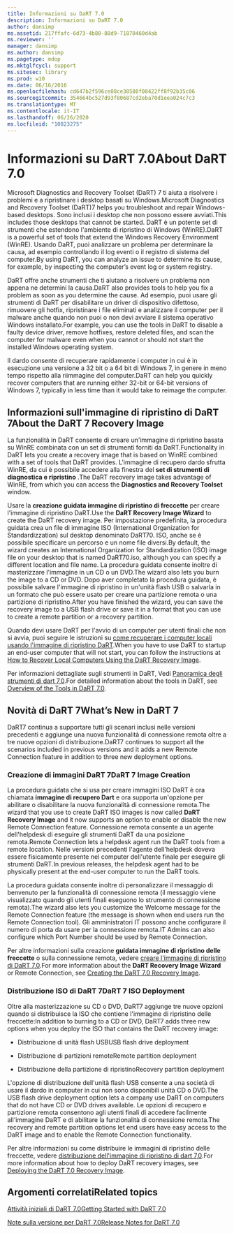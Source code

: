 ```yaml
---
title: Informazioni su DaRT 7.0
description: Informazioni su DaRT 7.0
author: dansimp
ms.assetid: 217ffafc-6d73-4b80-88d9-71870460d4ab
ms.reviewer: ''
manager: dansimp
ms.author: dansimp
ms.pagetype: mdop
ms.mktglfcycl: support
ms.sitesec: library
ms.prod: w10
ms.date: 06/16/2016
ms.openlocfilehash: cd647b2f596ce88ce38580f08422ff8f92b35c06
ms.sourcegitcommit: 354664bc527d93f80687cd2eba70d1eea024c7c3
ms.translationtype: MT
ms.contentlocale: it-IT
ms.lasthandoff: 06/26/2020
ms.locfileid: "10823275"
---
```

# <span data-ttu-id="d54f9-103">Informazioni su DaRT 7.0</span><span class="sxs-lookup"><span data-stu-id="d54f9-103">About DaRT 7.0</span></span>


<span data-ttu-id="d54f9-104">Microsoft Diagnostics and Recovery Toolset (DaRT) 7 ti aiuta a risolvere i problemi e a ripristinare i desktop basati su Windows.</span><span class="sxs-lookup"><span data-stu-id="d54f9-104">Microsoft Diagnostics and Recovery Toolset (DaRT)7 helps you troubleshoot and repair Windows-based desktops.</span></span> <span data-ttu-id="d54f9-105">Sono inclusi i desktop che non possono essere avviati.</span><span class="sxs-lookup"><span data-stu-id="d54f9-105">This includes those desktops that cannot be started.</span></span> <span data-ttu-id="d54f9-106">DaRT è un potente set di strumenti che estendono l'ambiente di ripristino di Windows (WinRE).</span><span class="sxs-lookup"><span data-stu-id="d54f9-106">DaRT is a powerful set of tools that extend the Windows Recovery Environment (WinRE).</span></span> <span data-ttu-id="d54f9-107">Usando DaRT, puoi analizzare un problema per determinare la causa, ad esempio controllando il log eventi o il registro di sistema del computer.</span><span class="sxs-lookup"><span data-stu-id="d54f9-107">By using DaRT, you can analyze an issue to determine its cause, for example, by inspecting the computer’s event log or system registry.</span></span>

<span data-ttu-id="d54f9-108">DaRT offre anche strumenti che ti aiutano a risolvere un problema non appena ne determini la causa.</span><span class="sxs-lookup"><span data-stu-id="d54f9-108">DaRT also provides tools to help you fix a problem as soon as you determine the cause.</span></span> <span data-ttu-id="d54f9-109">Ad esempio, puoi usare gli strumenti di DaRT per disabilitare un driver di dispositivo difettoso, rimuovere gli hotfix, ripristinare i file eliminati e analizzare il computer per il malware anche quando non puoi o non devi avviare il sistema operativo Windows installato.</span><span class="sxs-lookup"><span data-stu-id="d54f9-109">For example, you can use the tools in DaRT to disable a faulty device driver, remove hotfixes, restore deleted files, and scan the computer for malware even when you cannot or should not start the installed Windows operating system.</span></span>

<span data-ttu-id="d54f9-110">Il dardo consente di recuperare rapidamente i computer in cui è in esecuzione una versione a 32 bit o a 64 bit di Windows 7, in genere in meno tempo rispetto alla riimmagine del computer.</span><span class="sxs-lookup"><span data-stu-id="d54f9-110">DaRT can help you quickly recover computers that are running either 32-bit or 64-bit versions of Windows 7, typically in less time than it would take to reimage the computer.</span></span>

## <span data-ttu-id="d54f9-111">Informazioni sull'immagine di ripristino di DaRT 7</span><span class="sxs-lookup"><span data-stu-id="d54f9-111">About the DaRT 7 Recovery Image</span></span>


<span data-ttu-id="d54f9-112">La funzionalità in DaRT consente di creare un'immagine di ripristino basata su WinRE combinata con un set di strumenti forniti da DaRT.</span><span class="sxs-lookup"><span data-stu-id="d54f9-112">Functionality in DaRT lets you create a recovery image that is based on WinRE combined with a set of tools that DaRT provides.</span></span> <span data-ttu-id="d54f9-113">L'immagine di recupero dardo sfrutta WinRE, da cui è possibile accedere alla finestra del **set di strumenti di diagnostica e ripristino** .</span><span class="sxs-lookup"><span data-stu-id="d54f9-113">The DaRT recovery image takes advantage of WinRE, from which you can access the **Diagnostics and Recovery Toolset** window.</span></span>

<span data-ttu-id="d54f9-114">Usare la **creazione guidata immagine di ripristino di freccette** per creare l'immagine di ripristino DaRT.</span><span class="sxs-lookup"><span data-stu-id="d54f9-114">Use the **DaRT Recovery Image Wizard** to create the DaRT recovery image.</span></span> <span data-ttu-id="d54f9-115">Per impostazione predefinita, la procedura guidata crea un file di immagine ISO (International Organization for Standardizzation) sul desktop denominato DaRT70. ISO, anche se è possibile specificare un percorso e un nome file diversi.</span><span class="sxs-lookup"><span data-stu-id="d54f9-115">By default, the wizard creates an International Organization for Standardization (ISO) image file on your desktop that is named DaRT70.iso, although you can specify a different location and file name.</span></span> <span data-ttu-id="d54f9-116">La procedura guidata consente inoltre di masterizzare l'immagine in un CD o un DVD.</span><span class="sxs-lookup"><span data-stu-id="d54f9-116">The wizard also lets you burn the image to a CD or DVD.</span></span> <span data-ttu-id="d54f9-117">Dopo aver completato la procedura guidata, è possibile salvare l'immagine di ripristino in un'unità flash USB o salvarla in un formato che può essere usato per creare una partizione remota o una partizione di ripristino.</span><span class="sxs-lookup"><span data-stu-id="d54f9-117">After you have finished the wizard, you can save the recovery image to a USB flash drive or save it in a format that you can use to create a remote partition or a recovery partition.</span></span>

<span data-ttu-id="d54f9-118">Quando devi usare DaRT per l'avvio di un computer per utenti finali che non si avvia, puoi seguire le istruzioni su [come recuperare i computer locali usando l'immagine di ripristino DaRT](how-to-recover-local-computers-using-the-dart-recovery-image-dart-7.md).</span><span class="sxs-lookup"><span data-stu-id="d54f9-118">When you have to use DaRT to startup an end-user computer that will not start, you can follow the instructions at [How to Recover Local Computers Using the DaRT Recovery Image](how-to-recover-local-computers-using-the-dart-recovery-image-dart-7.md).</span></span>

<span data-ttu-id="d54f9-119">Per informazioni dettagliate sugli strumenti in DaRT, Vedi [Panoramica degli strumenti di dart 7,0](overview-of-the-tools-in-dart-70-new-ia.md).</span><span class="sxs-lookup"><span data-stu-id="d54f9-119">For detailed information about the tools in DaRT, see [Overview of the Tools in DaRT 7.0](overview-of-the-tools-in-dart-70-new-ia.md).</span></span>

## <a href="" id="what-s-new-in-dart-7"></a><span data-ttu-id="d54f9-120">Novità di DaRT 7</span><span class="sxs-lookup"><span data-stu-id="d54f9-120">What’s New in DaRT 7</span></span>


<span data-ttu-id="d54f9-121">DaRT7 continua a supportare tutti gli scenari inclusi nelle versioni precedenti e aggiunge una nuova funzionalità di connessione remota oltre a tre nuove opzioni di distribuzione.</span><span class="sxs-lookup"><span data-stu-id="d54f9-121">DaRT7 continues to support all the scenarios included in previous versions and it adds a new Remote Connection feature in addition to three new deployment options.</span></span>

### <span data-ttu-id="d54f9-122">Creazione di immagini DaRT 7</span><span class="sxs-lookup"><span data-stu-id="d54f9-122">DaRT 7 Image Creation</span></span>

<span data-ttu-id="d54f9-123">La procedura guidata che si usa per creare immagini ISO DaRT è ora chiamata **immagine di recupero Dart** e ora supporta un'opzione per abilitare o disabilitare la nuova funzionalità di connessione remota.</span><span class="sxs-lookup"><span data-stu-id="d54f9-123">The wizard that you use to create DaRT ISO images is now called **DaRT Recovery Image** and it now supports an option to enable or disable the new Remote Connection feature.</span></span> <span data-ttu-id="d54f9-124">Connessione remota consente a un agente dell'helpdesk di eseguire gli strumenti DaRT da una posizione remota.</span><span class="sxs-lookup"><span data-stu-id="d54f9-124">Remote Connection lets a helpdesk agent run the DaRT tools from a remote location.</span></span> <span data-ttu-id="d54f9-125">Nelle versioni precedenti l'agente dell'helpdesk doveva essere fisicamente presente nel computer dell'utente finale per eseguire gli strumenti DaRT.</span><span class="sxs-lookup"><span data-stu-id="d54f9-125">In previous releases, the helpdesk agent had to be physically present at the end-user computer to run the DaRT tools.</span></span>

<span data-ttu-id="d54f9-126">La procedura guidata consente inoltre di personalizzare il messaggio di benvenuto per la funzionalità di connessione remota (il messaggio viene visualizzato quando gli utenti finali eseguono lo strumento di connessione remota).</span><span class="sxs-lookup"><span data-stu-id="d54f9-126">The wizard also lets you customize the Welcome message for the Remote Connection feature (the message is shown when end users run the Remote Connection tool).</span></span> <span data-ttu-id="d54f9-127">Gli amministratori IT possono anche configurare il numero di porta da usare per la connessione remota.</span><span class="sxs-lookup"><span data-stu-id="d54f9-127">IT Admins can also configure which Port Number should be used by Remote Connection.</span></span>

<span data-ttu-id="d54f9-128">Per altre informazioni sulla creazione **guidata immagine di ripristino delle freccette** o sulla connessione remota, vedere [creare l'immagine di ripristino di DaRT 7,0](creating-the-dart-70-recovery-image-dart-7.md).</span><span class="sxs-lookup"><span data-stu-id="d54f9-128">For more information about the **DaRT Recovery Image Wizard** or Remote Connection, see [Creating the DaRT 7.0 Recovery Image](creating-the-dart-70-recovery-image-dart-7.md).</span></span>

### <span data-ttu-id="d54f9-129">Distribuzione ISO di DaRT 7</span><span class="sxs-lookup"><span data-stu-id="d54f9-129">DaRT 7 ISO Deployment</span></span>

<span data-ttu-id="d54f9-130">Oltre alla masterizzazione su CD o DVD, DaRT7 aggiunge tre nuove opzioni quando si distribuisce la ISO che contiene l'immagine di ripristino delle freccette:</span><span class="sxs-lookup"><span data-stu-id="d54f9-130">In addition to burning to a CD or DVD, DaRT7 adds three new options when you deploy the ISO that contains the DaRT recovery image:</span></span>

-   <span data-ttu-id="d54f9-131">Distribuzione di unità flash USB</span><span class="sxs-lookup"><span data-stu-id="d54f9-131">USB flash drive deployment</span></span>

-   <span data-ttu-id="d54f9-132">Distribuzione di partizioni remote</span><span class="sxs-lookup"><span data-stu-id="d54f9-132">Remote partition deployment</span></span>

-   <span data-ttu-id="d54f9-133">Distribuzione della partizione di ripristino</span><span class="sxs-lookup"><span data-stu-id="d54f9-133">Recovery partition deployment</span></span>

<span data-ttu-id="d54f9-134">L'opzione di distribuzione dell'unità flash USB consente a una società di usare il dardo in computer in cui non sono disponibili unità CD o DVD.</span><span class="sxs-lookup"><span data-stu-id="d54f9-134">The USB flash drive deployment option lets a company use DaRT on computers that do not have CD or DVD drives available.</span></span> <span data-ttu-id="d54f9-135">Le opzioni di recupero e partizione remota consentono agli utenti finali di accedere facilmente all'immagine DaRT e di abilitare la funzionalità di connessione remota.</span><span class="sxs-lookup"><span data-stu-id="d54f9-135">The recovery and remote partition options let end users have easy access to the DaRT image and to enable the Remote Connection functionality.</span></span>

<span data-ttu-id="d54f9-136">Per altre informazioni su come distribuire le immagini di ripristino delle freccette, vedere [distribuzione dell'immagine di ripristino di dart 7,0](deploying-the-dart-70-recovery-image-dart-7.md).</span><span class="sxs-lookup"><span data-stu-id="d54f9-136">For more information about how to deploy DaRT recovery images, see [Deploying the DaRT 7.0 Recovery Image](deploying-the-dart-70-recovery-image-dart-7.md).</span></span>

## <span data-ttu-id="d54f9-137">Argomenti correlati</span><span class="sxs-lookup"><span data-stu-id="d54f9-137">Related topics</span></span>


[<span data-ttu-id="d54f9-138">Attività iniziali di DaRT 7.0</span><span class="sxs-lookup"><span data-stu-id="d54f9-138">Getting Started with DaRT 7.0</span></span>](getting-started-with-dart-70-new-ia.md)

[<span data-ttu-id="d54f9-139">Note sulla versione per DaRT 7.0</span><span class="sxs-lookup"><span data-stu-id="d54f9-139">Release Notes for DaRT 7.0</span></span>](release-notes-for-dart-70-new-ia.md)

 

 





